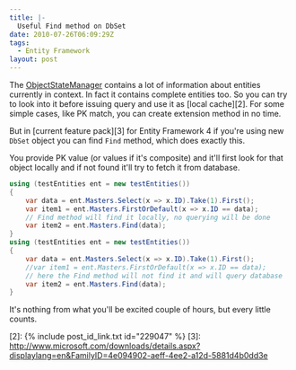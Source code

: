 ```yaml
---
title: |-
  Useful Find method on DbSet
date: 2010-07-26T06:09:29Z
tags:
  - Entity Framework
layout: post
---
```

The [ObjectStateManager][1] contains a lot of information about entities currently in context. In fact it contains complete entities too. So you can try to look into it before issuing query and use it as [local cache][2]. For some simple cases, like PK match, you can create extension method in no time.

But in [current feature pack][3] for Entity Framework 4 if you're using new `DbSet` object you can find `Find` method, which does exactly this.

You provide PK value (or values if it's composite) and it'll first look for that object locally and if not found it'll try to fetch it from database.

```csharp
using (testEntities ent = new testEntities())
{
	var data = ent.Masters.Select(x => x.ID).Take(1).First();
	var item1 = ent.Masters.FirstOrDefault(x => x.ID == data);
	// Find method will find it locally, no querying will be done
	var item2 = ent.Masters.Find(data);
}
using (testEntities ent = new testEntities())
{
	var data = ent.Masters.Select(x => x.ID).Take(1).First();
	//var item1 = ent.Masters.FirstOrDefault(x => x.ID == data);
	// here the Find method will not find it and will query database
	var item2 = ent.Masters.Find(data);
}
```

It's nothing from what you'll be excited couple of hours, but every little counts.

[1]: http://msdn.microsoft.com/en-us/library/system.data.objects.objectstatemanager.aspx
[2]: {% include post_id_link.txt id="229047" %}
[3]: http://www.microsoft.com/downloads/details.aspx?displaylang=en&FamilyID=4e094902-aeff-4ee2-a12d-5881d4b0dd3e